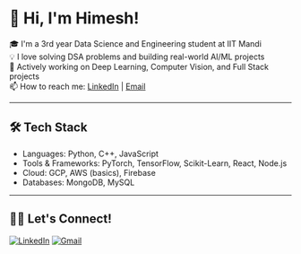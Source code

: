 # 👋 Hi, I'm Himesh!

🎓 I'm a 3rd year Data Science and Engineering student at IIT Mandi  
💡 I love solving DSA problems and building real-world AI/ML projects  
🚀 Actively working on Deep Learning, Computer Vision, and Full Stack projects  
📫 How to reach me: [LinkedIn](https://linkedin.com/in/yourprofile) | [Email](mailto:you@example.com)

---

## 🛠️ Tech Stack
- Languages: Python, C++, JavaScript
- Tools & Frameworks: PyTorch, TensorFlow, Scikit-Learn, React, Node.js
- Cloud: GCP, AWS (basics), Firebase
- Databases: MongoDB, MySQL

---


## 🧑‍💻 Let's Connect!
[![LinkedIn](https://img.shields.io/badge/-LinkedIn-blue?style=flat-square&logo=linkedin)]([https://linkedin.com/in/himesh0427](https://www.linkedin.com/in/himesh-chandrakar/))
[![Gmail](https://img.shields.io/badge/-Email-red?style=flat-square&logo=gmail)](mailto:himesh0427@gmail.com)
